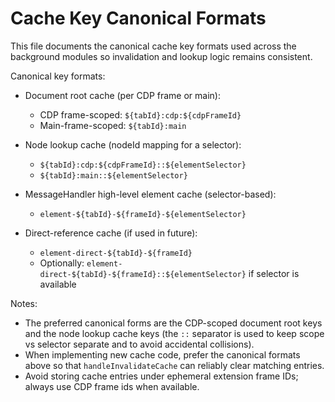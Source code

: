 # Cache Key Canonical Formats

This file documents the canonical cache key formats used across the background
modules so invalidation and lookup logic remains consistent.

Canonical key formats:

- Document root cache (per CDP frame or main):
  - CDP frame-scoped: `${tabId}:cdp:${cdpFrameId}`
  - Main-frame-scoped: `${tabId}:main`

- Node lookup cache (nodeId mapping for a selector):
  - `${tabId}:cdp:${cdpFrameId}::${elementSelector}`
  - `${tabId}:main::${elementSelector}`

- MessageHandler high-level element cache (selector-based):
  - `element-${tabId}-${frameId}-${elementSelector}`

- Direct-reference cache (if used in future):
  - `element-direct-${tabId}-${frameId}`
  - Optionally: `element-direct-${tabId}-${frameId}::${elementSelector}` if selector is available

Notes:
- The preferred canonical forms are the CDP-scoped document root keys and the
  node lookup cache keys (the `::` separator is used to keep scope vs selector
  separate and to avoid accidental collisions).
- When implementing new cache code, prefer the canonical formats above so that
  `handleInvalidateCache` can reliably clear matching entries.
- Avoid storing cache entries under ephemeral extension frame IDs; always use
  CDP frame ids when available.

